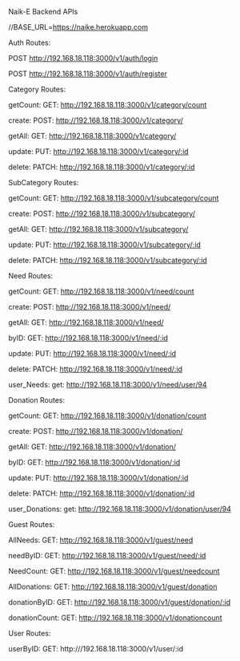 Naik-E Backend APIs

//BASE_URL=https://naike.herokuapp.com

Auth Routes:

POST http://192.168.18.118:3000/v1/auth/login

POST http://192.168.18.118:3000/v1/auth/register


Category Routes:

getCount: GET: http://192.168.18.118:3000/v1/category/count 

create: POST: http://192.168.18.118:3000/v1/category/

getAll: GET: http://192.168.18.118:3000/v1/category/

update: PUT: http://192.168.18.118:3000/v1/category/:id

delete: PATCH: http://192.168.18.118:3000/v1/category/:id


SubCategory Routes:

getCount: GET: http://192.168.18.118:3000/v1/subcategory/count 

create: POST: http://192.168.18.118:3000/v1/subcategory/ 

getAll: GET: http://192.168.18.118:3000/v1/subcategory/

update: PUT: http://192.168.18.118:3000/v1/subcategory/:id

delete: PATCH: http://192.168.18.118:3000/v1/subcategory/:id


Need Routes:

getCount: GET: http://192.168.18.118:3000/v1/need/count 

create: POST: http://192.168.18.118:3000/v1/need/ 

getAll: GET: http://192.168.18.118:3000/v1/need/

byID: GET: http://192.168.18.118:3000/v1/need/:id

update: PUT: http://192.168.18.118:3000/v1/need/:id

delete: PATCH: http://192.168.18.118:3000/v1/need/:id

user_Needs: get: http://192.168.18.118:3000/v1/need/user/94

Donation Routes:

getCount: GET: http://192.168.18.118:3000/v1/donation/count 

create: POST: http://192.168.18.118:3000/v1/donation/ 

getAll: GET: http://192.168.18.118:3000/v1/donation/

byID: GET: http://192.168.18.118:3000/v1/donation/:id

update: PUT: http://192.168.18.118:3000/v1/donation/:id

delete: PATCH: http://192.168.18.118:3000/v1/donation/:id

user_Donations: get: http://192.168.18.118:3000/v1/donation/user/94

Guest Routes:

AllNeeds: GET: http://192.168.18.118:3000/v1/guest/need 

needByID: GET: http://192.168.18.118:3000/v1/guest/need/:id 

NeedCount: GET: http://192.168.18.118:3000/v1/guest/needcount

AllDonations: GET: http://192.168.18.118:3000/v1/guest/donation 

donationByID: GET: http://192.168.18.118:3000/v1/guest/donation/:id 

donationCount: GET: http://192.168.18.118:3000/v1/donationcount

User Routes:

userByID: GET: http:///192.168.18.118:3000/v1/user/:id


